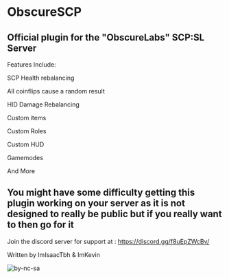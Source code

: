 # ObscureSCP
## Official plugin for the "ObscureLabs" SCP:SL Server
Features Include:

SCP Health rebalancing

All coinflips cause a random result

HID Damage Rebalancing

Custom items

Custom Roles

Custom HUD

Gamemodes

And More

## You might have some difficulty getting this plugin working on your server as it is not designed to really be public but if you really want to then go for it 

Join the discord server for support at : https://discord.gg/f8uEpZWcBv/

Written by ImIsaacTbh & ImKevin

![by-nc-sa](https://github.com/Im-Isaac/SpireSCP/assets/81532363/ccfc6676-0b93-4f0b-80fb-f1f9a673d064)
